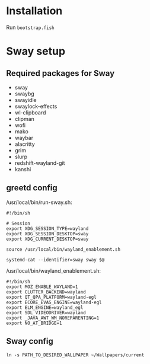 # Installation

Run `bootstrap.fish`

# Sway setup

## Required packages for Sway

* sway
* swaybg
* swayidle
* swaylock-effects
* wl-clipboard
* clipman
* wofi
* mako
* waybar
* alacritty
* grim
* slurp
* redshift-wayland-git
* kanshi

## greetd config

/usr/local/bin/run-sway.sh:
```
#!/bin/sh

# Session
export XDG_SESSION_TYPE=wayland
export XDG_SESSION_DESKTOP=sway
export XDG_CURRENT_DESKTOP=sway

source /usr/local/bin/wayland_enablement.sh

systemd-cat --identifier=sway sway $@
```

/usr/local/bin/wayland_enablement.sh:
```
#!/bin/sh
export MOZ_ENABLE_WAYLAND=1
export CLUTTER_BACKEND=wayland
export QT_QPA_PLATFORM=wayland-egl
export ECORE_EVAS_ENGINE=wayland-egl
export ELM_ENGINE=wayland_egl
export SDL_VIDEODRIVER=wayland
export _JAVA_AWT_WM_NOREPARENTING=1
export NO_AT_BRIDGE=1
```

## Sway config

`ln -s PATH_TO_DESIRED_WALLPAPER ~/Wallpapers/current`
